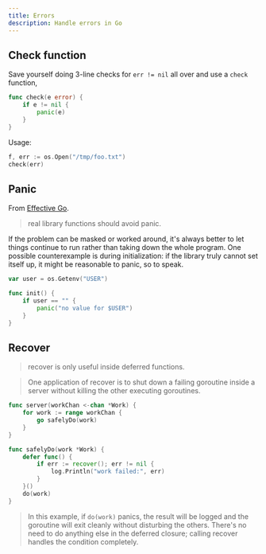 ```yaml
---
title: Errors
description: Handle errors in Go
---
```



## Check function

Save yourself doing 3-line checks for `err != nil` all over and use a `check` function,

```go
func check(e error) {
    if e != nil {
        panic(e)
    }
}
```

Usage:

```go
f, err := os.Open("/tmp/foo.txt")
check(err)
```


## Panic

From [Effective Go](https://golang.org/doc/effective_go#panic).

> real library functions should avoid panic.

If the problem can be masked or worked around, it's always better to let things continue to run rather than taking down the whole program. One possible counterexample is during initialization: if the library truly cannot set itself up, it might be reasonable to panic, so to speak.

```go
var user = os.Getenv("USER")

func init() {
    if user == "" {
        panic("no value for $USER")
    }
}
```


## Recover

> recover is only useful inside deferred functions.

> One application of recover is to shut down a failing goroutine inside a server without killing the other executing goroutines.

```go
func server(workChan <-chan *Work) {
    for work := range workChan {
        go safelyDo(work)
    }
}

func safelyDo(work *Work) {
    defer func() {
        if err := recover(); err != nil {
            log.Println("work failed:", err)
        }
    }()
    do(work)
}
```

> In this example, if `do(work)` panics, the result will be logged and the goroutine will exit cleanly without disturbing the others. There's no need to do anything else in the deferred closure; calling recover handles the condition completely.
